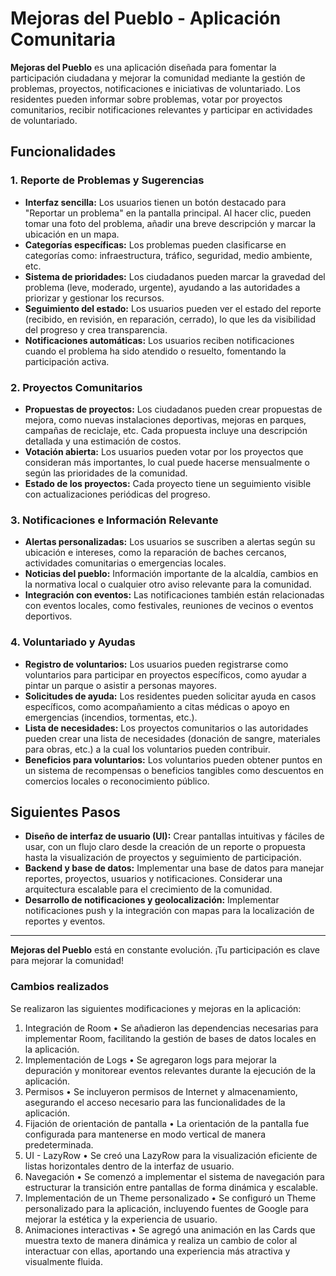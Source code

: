 # Mejoras del Pueblo - Aplicación Comunitaria

**Mejoras del Pueblo** es una aplicación diseñada para fomentar la participación ciudadana y mejorar la comunidad mediante la gestión de problemas, proyectos, notificaciones e iniciativas de voluntariado. Los residentes pueden informar sobre problemas, votar por proyectos comunitarios, recibir notificaciones relevantes y participar en actividades de voluntariado.

## Funcionalidades

### 1. Reporte de Problemas y Sugerencias

- **Interfaz sencilla:** Los usuarios tienen un botón destacado para "Reportar un problema" en la pantalla principal. Al hacer clic, pueden tomar una foto del problema, añadir una breve descripción y marcar la ubicación en un mapa.
- **Categorías específicas:** Los problemas pueden clasificarse en categorías como: infraestructura, tráfico, seguridad, medio ambiente, etc.
- **Sistema de prioridades:** Los ciudadanos pueden marcar la gravedad del problema (leve, moderado, urgente), ayudando a las autoridades a priorizar y gestionar los recursos.
- **Seguimiento del estado:** Los usuarios pueden ver el estado del reporte (recibido, en revisión, en reparación, cerrado), lo que les da visibilidad del progreso y crea transparencia.
- **Notificaciones automáticas:** Los usuarios reciben notificaciones cuando el problema ha sido atendido o resuelto, fomentando la participación activa.

### 2. Proyectos Comunitarios

- **Propuestas de proyectos:** Los ciudadanos pueden crear propuestas de mejora, como nuevas instalaciones deportivas, mejoras en parques, campañas de reciclaje, etc. Cada propuesta incluye una descripción detallada y una estimación de costos.
- **Votación abierta:** Los usuarios pueden votar por los proyectos que consideran más importantes, lo cual puede hacerse mensualmente o según las prioridades de la comunidad.
- **Estado de los proyectos:** Cada proyecto tiene un seguimiento visible con actualizaciones periódicas del progreso.

### 3. Notificaciones e Información Relevante

- **Alertas personalizadas:** Los usuarios se suscriben a alertas según su ubicación e intereses, como la reparación de baches cercanos, actividades comunitarias o emergencias locales.
- **Noticias del pueblo:** Información importante de la alcaldía, cambios en la normativa local o cualquier otro aviso relevante para la comunidad.
- **Integración con eventos:** Las notificaciones también están relacionadas con eventos locales, como festivales, reuniones de vecinos o eventos deportivos.

### 4. Voluntariado y Ayudas

- **Registro de voluntarios:** Los usuarios pueden registrarse como voluntarios para participar en proyectos específicos, como ayudar a pintar un parque o asistir a personas mayores.
- **Solicitudes de ayuda:** Los residentes pueden solicitar ayuda en casos específicos, como acompañamiento a citas médicas o apoyo en emergencias (incendios, tormentas, etc.).
- **Lista de necesidades:** Los proyectos comunitarios o las autoridades pueden crear una lista de necesidades (donación de sangre, materiales para obras, etc.) a la cual los voluntarios pueden contribuir.
- **Beneficios para voluntarios:** Los voluntarios pueden obtener puntos en un sistema de recompensas o beneficios tangibles como descuentos en comercios locales o reconocimiento público.

## Siguientes Pasos

- **Diseño de interfaz de usuario (UI):** Crear pantallas intuitivas y fáciles de usar, con un flujo claro desde la creación de un reporte o propuesta hasta la visualización de proyectos y seguimiento de participación.
- **Backend y base de datos:** Implementar una base de datos para manejar reportes, proyectos, usuarios y notificaciones. Considerar una arquitectura escalable para el crecimiento de la comunidad.
- **Desarrollo de notificaciones y geolocalización:** Implementar notificaciones push y la integración con mapas para la localización de reportes y eventos.


---

**Mejoras del Pueblo** está en constante evolución. ¡Tu participación es clave para mejorar la comunidad!

### Cambios realizados
Se realizaron las siguientes modificaciones y mejoras en la aplicación:
1.	Integración de Room
•	Se añadieron las dependencias necesarias para implementar Room, facilitando la gestión de bases de datos locales en la aplicación.
2.	Implementación de Logs
•	Se agregaron logs para mejorar la depuración y monitorear eventos relevantes durante la ejecución de la aplicación.
3.	Permisos
•	Se incluyeron permisos de Internet y almacenamiento, asegurando el acceso necesario para las funcionalidades de la aplicación.
4.	Fijación de orientación de pantalla
•	La orientación de la pantalla fue configurada para mantenerse en modo vertical de manera predeterminada.
5.	UI - LazyRow
•	Se creó una LazyRow para la visualización eficiente de listas horizontales dentro de la interfaz de usuario.
6.	Navegación
•	Se comenzó a implementar el sistema de navegación para estructurar la transición entre pantallas de forma dinámica y escalable.
7.	Implementación de un Theme personalizado
•	Se configuró un Theme personalizado para la aplicación, incluyendo fuentes de Google para mejorar la estética y la experiencia de usuario.
8.	Animaciones interactivas
•	Se agregó una animación en las Cards que muestra texto de manera dinámica y realiza un cambio de color al interactuar con ellas, aportando una experiencia más atractiva y visualmente fluida.